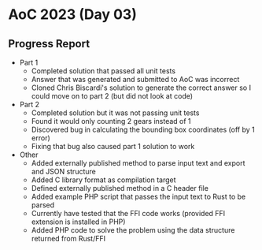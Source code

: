 # AoC 2023 (Day 03)

## Progress Report
- Part 1
  - Completed solution that passed all unit tests
  - Answer that was generated and submitted to AoC was incorrect
  - Cloned Chris Biscardi's solution to generate the correct answer so I could
    move on to part 2 (but did not look at code)
- Part 2
  - Completed solution but it was not passing unit tests
  - Found it would only counting 2 gears instead of 1
  - Discovered bug in calculating the bounding box coordinates (off by 1 error)
  - Fixing that bug also caused part 1 solution to work
- Other
  - Added externally published method to parse input text and export and JSON structure
  - Added C library format as compilation target
  - Defined externally published method in a C header file
  - Added example PHP script that passes the input text to Rust to be parsed
  - Currently have tested that the FFI code works (provided FFI extension is installed in PHP)
  - Added PHP code to solve the problem using the data structure returned from Rust/FFI
